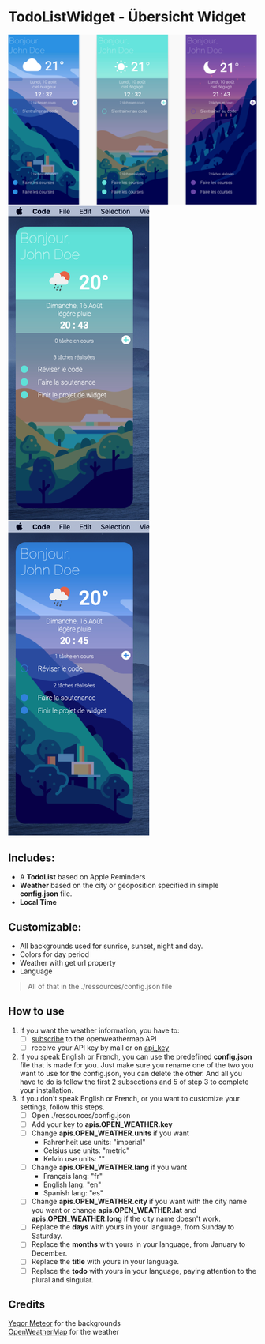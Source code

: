 
# TodoListWidget - Übersicht Widget
![Screenshot](/screenshots/sketch.png)
![Screenshot](/screenshots/device.png)
![Screenshot](/screenshots/device2.png)
## **Includes:**

 - A **TodoList** based on Apple Reminders
 - **Weather** based on the city or geoposition specified in simple **config.json** file.
 - **Local Time**

## **Customizable:**

 - All backgrounds used for sunrise, sunset, night and day.
 - Colors for day period
 - Weather with get url property
 - Language

> All of that in the ./ressources/config.json file

## How to use
1.	If you want the weather information, you have to:
	 - [ ] [subscribe](https://home.openweathermap.org/users/sign_up) to the openweathermap API
	 - [ ] receive your API key by mail or on [api_key](https://home.openweathermap.org/api_keys)

2.	If you speak English or French, you can use the predefined **config.json** file that is made for you. Just make sure you rename one of the two you want to use for the config.json, you can delete the other. And all you have to do is follow the first 2 subsections and 5 of step 3 to complete your installation.
3.	If you don't speak English or French, or you want to customize your settings, follow this steps.
	 - [ ] Open ./ressources/config.json
	 - [ ] Add your key to **apis.OPEN_WEATHER.key**
	 - [ ] Change  **apis.OPEN_WEATHER.units** if you want
		- Fahrenheit use units: "imperial"
		- Celsius use units: "metric"
		- Kelvin use units: ""
	- [ ] Change  **apis.OPEN_WEATHER.lang** if you want
		- Français lang: "fr"
		- English lang: "en"
		- Spanish lang: "es"
	- [ ] Change  **apis.OPEN_WEATHER.city** if you want with the city name you want or change  **apis.OPEN_WEATHER.lat** and **apis.OPEN_WEATHER.long** if the city name doesn't work.
	- [ ] Replace  the **days** with yours in your language, from Sunday to Saturday.
	- [ ] Replace  the **months** with yours in your language, from January to December.
	- [ ] Replace  the **title** with yours in your language.
	- [ ] Replace  the **todo** with yours in your language, paying attention to the plural and singular.
		
## Credits
[Yegor Meteor](https://dribbble.com/YegorShustov) for the backgrounds<br>
[OpenWeatherMap](https://openweathermap.org) for the weather
